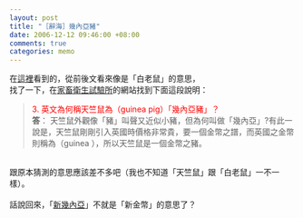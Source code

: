 ```yaml
--- 
layout: post
title: "［辭海］幾內亞豬"
date: 2006-12-12 09:46:00 +08:00
comments: true
categories: memo
---
```


在<a href="http://tenyitseng.blogspot.com/2006/11/openjdk.html">這裡</a>看到的，從前後文看來像是「白老鼠」的意思，<br />找了一下，在<a href="http://www.nvri.gov.tw/faq/5/5-003.htm">家畜衛生試驗所</a>的網站找到下面這段說明：<br /><blockquote><span style="color: rgb(255, 0, 0);">3. 英文為何稱天竺鼠為（guinea pig）「幾內亞豬」？</span><br /><span style="font-weight: bold;">答</span>：  天竺鼠外觀像「豬」叫聲又近似小豬，但為何叫做「幾內亞」?有此一說是，天竺鼠剛剛引入英國時價格非常貴，要一個金幣之譜，而英國之金幣則稱為（guinea ），所以天竺鼠是一個金幣之豬。</blockquote><br />跟原本猜測的意思應該差不多吧（我也不知道「天竺鼠」跟「白老鼠」一不一樣）。<br /><br />話說回來，「<a href="http://zh.wikipedia.org/wiki/%E6%96%B0%E5%B9%BE%E5%85%A7%E4%BA%9E">新幾內亞</a>」不就是「新金幣」的意思了？
